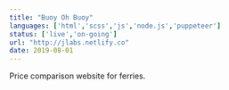 ```yaml
---
title: "Buoy Oh Buoy"
languages: ['html','scss','js','node.js','puppeteer']
status: ['live','on-going']
url: "http://jlabs.netlify.co"
date: 2019-08-01
---
```

Price comparison website for ferries.